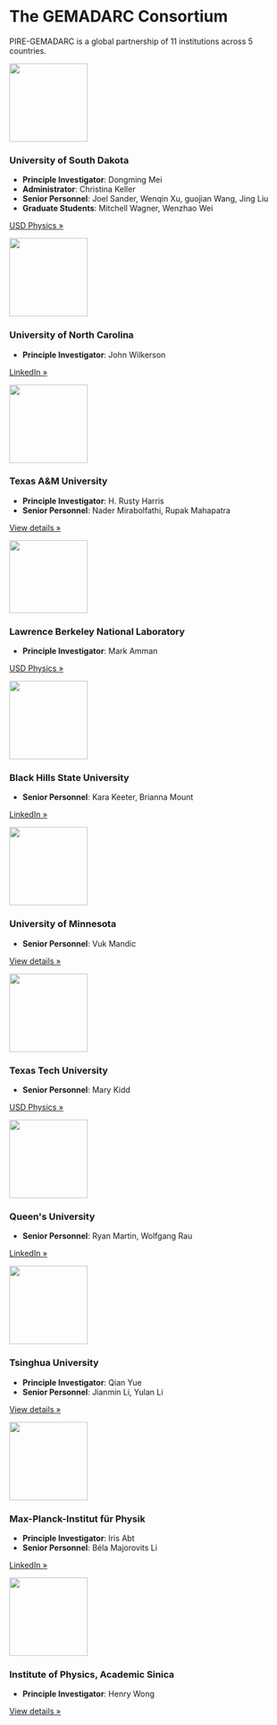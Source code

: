 ---
---

<div class="jumbotron">
<h1 class="text-center">The GEMADARC Consortium</h1>
</div>

<p class="text-center">PIRE-GEMADARC is a global partnership of 11 institutions across 5 countries.</p>

<div class="row">
  <div class="col-md-6">
    <img class="img-circle" src="https://upload.wikimedia.org/wikipedia/en/thumb/d/d9/University_of_South_Dakota_seal.png/175px-University_of_South_Dakota_seal.png" alt="" width="140" height="140">
    <h3>University of South Dakota</h3>
    <ul>
      <li><b>Principle Investigator</b>: Dongming Mei </li>
	    <li><b>Administrator</b>: Christina Keller </li>
	    <li><b>Senior Personnel</b>: Joel Sander, Wenqin Xu, guojian Wang, Jing Liu</li>
	    <li><b>Graduate Students</b>: Mitchell Wagner, Wenzhao Wei</li>
    </ul>
    <p><a class="btn btn-default" href="http://www.usd.edu/arts-and-sciences/physics" role="button">USD Physics &raquo;</a></p>
  </div>
  
  <div class="col-md-6">
    <img class="img-circle" src="http://identity.unc.edu/files/2014/01/image25a.jpg" alt="" width="140" height="140">
    <h3>University of North Carolina</h3>
    <ul>
		  <li><b>Principle Investigator</b>: John Wilkerson </li>
	  </ul>
    <p><a class="btn btn-default" href="https://www.linkedin.com/in/tuyen-do-191940107/" role="button">LinkedIn &raquo;</a></p>
  </div>
</div>

<div class="row">
  <div class="col-md-6">
    <img class="img-circle" src="http://miner.physics.tamu.edu/images/TAMU.png" alt="" width="140" height="140">
    <h3>Texas A&M University</h3>
    <ul>
		  <li><b>Principle Investigator</b>: H. Rusty Harris</li>
		  <li><b>Senior Personnel</b>: Nader Mirabolfathi, Rupak Mahapatra</li>
	  </ul>
    <p><a class="btn btn-default" href="#" role="button">View details &raquo;</a></p>
  </div>
  
  <div class="col-md-6">
    <img src="http://www2.lbl.gov/msd/assets/img/about/lbl_logo2.png" alt="" width="140" height="130">
    <h3>Lawrence Berkeley National Laboratory</h3>
    <ul>
		  <li><b>Principle Investigator</b>: Mark Amman</li>
	  </ul>
    <p><a class="btn btn-default" href="http://www.usd.edu/arts-and-sciences/physics" role="button">USD Physics &raquo;</a></p>
  </div>
</div>

<div class="row">
  <div class="col-md-6">
    <img class="img-circle" src="https://upload.wikimedia.org/wikipedia/en/thumb/d/d9/University_of_South_Dakota_seal.png/175px-University_of_South_Dakota_seal.png" alt="" width="140" height="140">
    <h3>Black Hills State University</h3>
    <ul>
		  <li><b>Senior Personnel</b>: Kara Keeter, Brianna Mount</li>
	  </ul>
    <p><a class="btn btn-default" href="https://www.linkedin.com/in/tuyen-do-191940107/" role="button">LinkedIn &raquo;</a></p>
  </div>

  <div class="col-md-6">
    <img class="img-circle" src="https://upload.wikimedia.org/wikipedia/en/thumb/d/d9/University_of_South_Dakota_seal.png/175px-University_of_South_Dakota_seal.png" alt="" width="140" height="140">
    <h3>University of Minnesota</h3>
    <ul>
		  <li><b>Senior Personnel</b>: Vuk Mandic</li>
	  </ul>
    <p><a class="btn btn-default" href="#" role="button">View details &raquo;</a></p>
  </div>
</div>

<div class="row">
  <div class="col-md-6">
    <img class="img-circle" src="https://upload.wikimedia.org/wikipedia/en/thumb/d/d9/University_of_South_Dakota_seal.png/175px-University_of_South_Dakota_seal.png" alt="" width="140" height="140">
    <h3>Texas Tech University</h3>
    <ul>
		  <li><b>Senior Personnel</b>: Mary Kidd</li>
	  </ul>
    <p><a class="btn btn-default" href="http://www.usd.edu/arts-and-sciences/physics" role="button">USD Physics &raquo;</a></p>
  </div>

  <div class="col-md-6">
    <img class="img-circle" src="https://upload.wikimedia.org/wikipedia/en/thumb/d/d9/University_of_South_Dakota_seal.png/175px-University_of_South_Dakota_seal.png" alt="" width="140" height="140">
    <h3>Queen's University</h3>
    <ul>
		  <li><b>Senior Personnel</b>: Ryan Martin, Wolfgang Rau </li>
	  </ul>
    <p><a class="btn btn-default" href="https://www.linkedin.com/in/tuyen-do-191940107/" role="button">LinkedIn &raquo;</a></p>
  </div>
</div>

<div class="row">
  <div class="col-md-6">
    <img class="img-circle" src="https://upload.wikimedia.org/wikipedia/en/thumb/d/d9/University_of_South_Dakota_seal.png/175px-University_of_South_Dakota_seal.png" alt="" width="140" height="140">
    <h3>Tsinghua University</h3>
    <ul>
		  <li><b>Principle Investigator</b>: Qian Yue</li>
		  <li><b>Senior Personnel</b>: Jianmin Li, Yulan Li</li>
	  </ul>
    <p><a class="btn btn-default" href="#" role="button">View details &raquo;</a></p>
  </div>

  <div class="col-md-6">
    <img class="img-circle" src="https://upload.wikimedia.org/wikipedia/en/thumb/d/d9/University_of_South_Dakota_seal.png/175px-University_of_South_Dakota_seal.png" alt="" width="140" height="140">
    <h3>Max-Planck-Institut für Physik</h3>
    <ul>
		  <li><b>Principle Investigator</b>: Iris Abt</li>
		  <li><b>Senior Personnel</b>: Béla Majorovits Li</li>
	  </ul>
    <p><a class="btn btn-default" href="https://www.linkedin.com/in/tuyen-do-191940107/" role="button">LinkedIn &raquo;</a></p>
  </div>
</div>

<div class="row">
  <div class="col-md-6">
    <img class="img-circle" src="https://upload.wikimedia.org/wikipedia/en/thumb/d/d9/University_of_South_Dakota_seal.png/175px-University_of_South_Dakota_seal.png" alt="" width="140" height="140">
    <h3>Institute of Physics, Academic Sinica</h3>
    <ul>
		  <li><b>Principle Investigator</b>: Henry Wong</li>
	  </ul>
    <p><a class="btn btn-default" href="#" role="button">View details &raquo;</a></p>
  </div>
</div>
